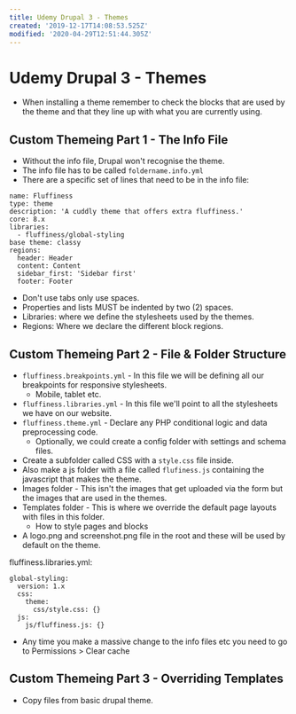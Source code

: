 ```yaml
---
title: Udemy Drupal 3 - Themes
created: '2019-12-17T14:08:53.525Z'
modified: '2020-04-29T12:51:44.305Z'
---
```


# Udemy Drupal 3 - Themes

* When installing a theme remember to check the blocks that are used by the theme and that they line up with what you are currently using.

## Custom Themeing Part 1 - The Info File

* Without the info file, Drupal won't recognise the theme.
* The info file has to be called `foldername.info.yml`
* There are a specific set of lines that need to be in the info file:

```
name: Fluffiness
type: theme
description: 'A cuddly theme that offers extra fluffiness.'
core: 8.x
libraries:
  - fluffiness/global-styling
base theme: classy
regions:
  header: Header
  content: Content
  sidebar_first: 'Sidebar first'
  footer: Footer
```
* Don't use tabs only use spaces.
* Properties and lists MUST be indented by two (2) spaces.
* Libraries: where we define the stylesheets used by the themes.
* Regions: Where we declare the different block regions.

## Custom Themeing Part 2 - File & Folder Structure

* `fluffiness.breakpoints.yml` - In this file we will be defining all our breakpoints for responsive stylesheets.
  * Mobile, tablet etc.
* `fluffiness.libraries.yml` - In this file we'll point to all the stylesheets we have on our website.
* `fluffiness.theme.yml` - Declare any PHP conditional logic and data preprocessing code.
  * Optionally, we could create a config folder with settings and schema files.
* Create a subfolder called CSS with a `style.css` file inside.
* Also make a js folder with a file called `flufiness.js` containing the javascript that makes the theme.
* Images folder - This isn't the images that get uploaded via the form but the images that are used in the themes.
* Templates folder - This is where we override the default page layouts with files in this folder.
  * How to style pages and blocks
* A logo.png and screenshot.png file in the root and these will be used by default on the theme.

fluffiness.libraries.yml:


```
global-styling:
  version: 1.x
  css: 
    theme:
      css/style.css: {}
  js:
    js/fluffiness.js: {}
```
* Any time you make a massive change to the info files etc you need to go to Permissions > Clear cache

## Custom Themeing Part 3 - Overriding Templates

* Copy files from basic drupal theme.

